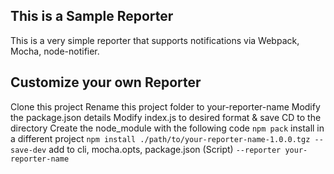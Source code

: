 ## This is a Sample Reporter
This is a very simple reporter that supports notifications via Webpack, Mocha, node-notifier.

## Customize your own Reporter
Clone this project
Rename this project folder to your-reporter-name
Modify the package.json details
Modify index.js to desired format & save
CD to the directory
Create the node_module with the following code
`npm pack`
install in a different project
`npm install ./path/to/your-reporter-name-1.0.0.tgz --save-dev`
add to cli, mocha.opts, package.json (Script)
`--reporter your-reporter-name`
